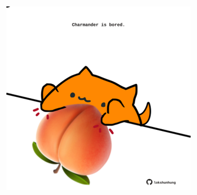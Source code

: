 <!-- built at 22/05/2022, 16:00:56 UTC -->
<p align="center">
  <img width="500" height="500" src="./ReadmeImage.svg">
</p>
